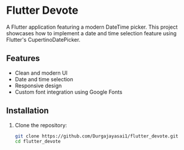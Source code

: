 # Flutter Devote

A Flutter application featuring a modern DateTime picker. This project showcases how to implement a date and time selection feature using Flutter's CupertinoDatePicker.

## Features

- Clean and modern UI
- Date and time selection
- Responsive design
- Custom font integration using Google Fonts

## Installation

1. Clone the repository:
   ```bash
   git clone https://github.com/Durgajayasai1/flutter_devote.git
   cd flutter_devote
